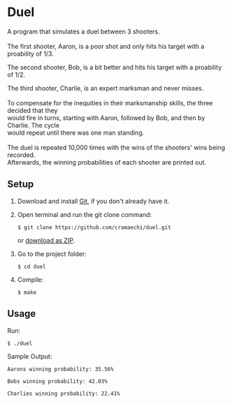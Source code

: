 # Duel
A program that simulates a duel between 3 shooters.
<br /><br />
The first shooter, Aaron, is a poor shot and only hits his target with a proability of 1/3.

The second shooter, Bob, is a bit better and hits his target with a proability of 1/2.

The third shooter, Charlie, is an expert marksman and never misses.
<br /><br />
To compensate for the inequities in their marksmanship skills, the three decided that they<br />
would fire in turns, starting with Aaron, followed by Bob, and then by Charlie. The cycle<br /> 
would repeat until there was one man standing.
<br /><br />
The duel is repeated 10,000 times with the wins of the shooters' wins being recorded.<br />
Afterwards, the winning probabilities of each shooter are printed out.


## Setup
1. Download and install [Git](https://git-scm.com/downloads), if you don't already have it.

2. Open terminal and run the git clone command:

   ```
   $ git clone https://github.com/cramaechi/duel.git
   ```
    or [download as ZIP](https://github.com/cramaechi/duel/archive/master.zip).

3. Go to the project folder:

   ```
   $ cd duel
   ```

4. Compile:

   ```
   $ make
   ```
   
## Usage
Run:

```
$ ./duel
```

Sample Output:
```
Aarons winning probability: 35.56%                                                                                    
                                                                                                                      
Bobs winning probability: 42.03%                                                                                      
                                                                                                                      
Charlies winning probability: 22.41%
```
